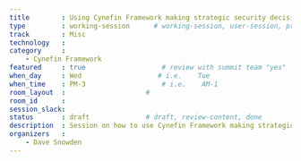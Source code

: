 ```yaml
---
title        : Using Cynefin Framework making strategic security decisions
type         : working-session      # working-session, user-session, product-session
track        : Misc
technology   :
category     :
    - Cynefin Framework
featured     : true                   # review with summit team "yes"
when_day     : Wed                   # i.e.    Tue
when_time    : PM-3                   # i.e.    AM-1
room_layout  :                    #
room_id      :
session_slack: 
status       : draft              # draft, review-content, done
description  : Session on how to use Cynefin Framework making strategic security decisions
organizers   :
    - Dave Snowden
---
```



<!--(add intro)

## WHY

(...)

## What

(...)

## Outcomes

(...)

## References

(...)


## Previous-->
